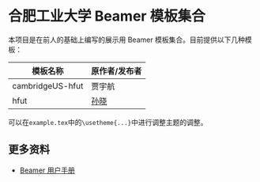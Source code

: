 # 合肥工业大学 Beamer 模板集合

本项目是在前人的基础上编写的展示用 Beamer 模板集合。目前提供以下几种模板：

| 模板名称             | 原作者/发布者 |
| ---------------- | ------ |
| cambridgeUS-hfut | 贾宇航    |
| hfut             | [孙晓](https://github.com/sxhfut/)|

可以在`example.tex`中的`\usetheme{...}`中进行调整主题的调整。

## 更多资料

- [Beamer 用户手册](https://github.com/latexstudio/LaTeXPackages-CN/raw/master/beamer/beamer%E7%94%A8%E6%88%B7%E6%89%8B%E5%86%8C%EF%BC%88V3.24%EF%BC%89%E4%B8%AD%E8%AF%91%E7%89%88.pdf)

